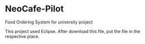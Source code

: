 # NeoCafe-Pilot
Food Ordering System for university project

This project used Eclipse.
After download this file, put the file in the respective place.

